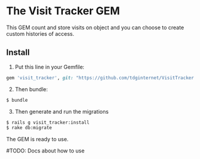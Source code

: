 # The Visit Tracker GEM

This GEM count and store visits on object and you can choose to create custom histories of access.

## Install

1. Put this line in your Gemfile:
```ruby
gem 'visit_tracker', git: "https://github.com/tdginternet/VisitTracker.git"
```
2. Then bundle:
```sh
$ bundle
```
3. Then generate and run the migrations
```sh
$ rails g visit_tracker:install
$ rake db:migrate
```

The GEM is ready to use.

#TODO: Docs about how to use